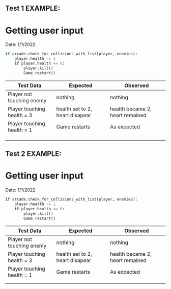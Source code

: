 ## Test 1 EXAMPLE:
# Getting user input

Date: 1/1/2022

```python
if arcade.check_for_collisions_with_list(player, enemies):
	player.health -= 1
	if player.health <= 0:
		player.kill()
		Game.restart()
```

| Test Data                  | Expected                        | Observed                        |
| -------------------------- | ------------------------------- | ------------------------------- |
| Player not touching enemy  | nothing                         | nothing                         |
| Player touching health = 3 | health set to 2, heart disapear | health became 2, heart remained |
| Player touching health = 1 | Game restarts                   | As expected                     |
|                            |                                 |                                 |
|                            |                                 |                                 |
|                            |                                 |                                 |
## Test 2 EXAMPLE:
# Getting user input

Date: 1/1/2022

```python
if arcade.check_for_collisions_with_list(player, enemies):
	player.health -= 1
	if player.health <= 0:
		player.kill()
		Game.restart()
```

| Test Data                  | Expected                        | Observed                        |
| -------------------------- | ------------------------------- | ------------------------------- |
| Player not touching enemy  | nothing                         | nothing                         |
| Player touching health = 3 | health set to 2, heart disapear | health became 2, heart remained |
| Player touching health = 1 | Game restarts                   | As expected                     |
|                            |                                 |                                 |
|                            |                                 |                                 |



